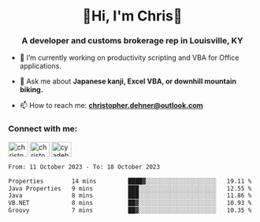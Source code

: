 <div class="main">
<h1 align="center">🌟Hi, I'm Chris🌟</h1>
<h3 align="center">A developer and customs brokerage rep in Louisville, KY</h3>

- 🔭 I’m currently working on productivity scripting and VBA for Office applications.

- 💬 Ask me about **Japanese kanji, Excel VBA, or downhill mountain biking.**

- 📫 How to reach me: **christopher.dehner@outlook.com**

<h3 align="left">Connect with me:</h3>
<p align="left">
<a href="https://linkedin.com/in/christopherdehnerii" target="blank"><img align="center" src="https://cdn.jsdelivr.net/npm/simple-icons@3.0.1/icons/linkedin.svg" alt="christopherdehnerii" height="30" width="40" /></a>
<a href="https://fb.com/christopherdehnerii" target="blank"><img align="center" src="https://cdn.jsdelivr.net/npm/simple-icons@3.0.1/icons/facebook.svg" alt="christopherdehnerii" height="30" width="40" /></a>
<a href="https://instagram.com/cyadehn" target="blank"><img align="center" src="https://cdn.jsdelivr.net/npm/simple-icons@3.0.1/icons/instagram.svg" alt="cyadehn" height="30" width="40" /></a>
</p>

<!--START_SECTION:waka-->

```txt
From: 11 October 2023 - To: 18 October 2023

Properties        14 mins         ████▓░░░░░░░░░░░░░░░░░░░░   19.11 %
Java Properties   9 mins          ███░░░░░░░░░░░░░░░░░░░░░░   12.55 %
Java              8 mins          ███░░░░░░░░░░░░░░░░░░░░░░   11.86 %
VB.NET            8 mins          ██▓░░░░░░░░░░░░░░░░░░░░░░   10.93 %
Groovy            7 mins          ██▓░░░░░░░░░░░░░░░░░░░░░░   10.35 %
```

<!--END_SECTION:waka-->
